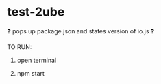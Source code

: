 # test-2ube 

:question: pops up package.json and states version of io.js :question:

TO RUN:

1. open terminal

2. npm start
